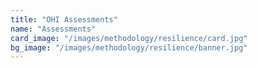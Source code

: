 ```yaml
---
title: "OHI Assessments"
name: "Assessments"
card_image: "/images/methodology/resilience/card.jpg"
bg_image: "/images/methodology/resilience/banner.jpg"
---
```

